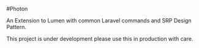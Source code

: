 #Photon
 
An Extension to Lumen with common Laravel commands and SRP Design Pattern.

This project is under development please use this in production with care.
